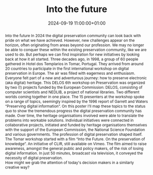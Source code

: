 ---
abstract: "Into the future\nIn 2024 the digital preservation community can look back
  with pride on what we have achieved. However, new challenges appear on the horizon,
  often originating from areas beyond our profession. We may no longer be able to
  conquer these within the existing preservation community, like we are used to do.
  But perhaps we can find inspiration for new initiatives by looking back at how it
  all started.\nThree decades ago, in 1998, a group of 60 people gathered in Hotel
  dos Templarios in Tomar, Portugal. They arrived from around 20 countries to participate
  in the first international workshop on digital preservation in Europe. The air was
  filled with eagerness and enthusiasm. Everyone felt part of a new and adventurous
  journey: how to preserve electronic (aka digital) heritage.\nThis DELOS 6th workshop
  on Preservation was organized by two (!) projects funded by the European Commission:
  DELOS, consisting of computer scientists and NEDLIB, a project of national libraries.
  Two different worlds coming together in one place.\nThe 15 presenters at the workshop
  spoke on a range of topics, seemingly inspired by the 1996 report of Garrett and
  Waters “Preserving digital information”. On this poster I’ll map these topics to
  the status quo to show the tremendous progress the digital preservation community
  has made. Over time, the heritage organisations involved were able to translate
  the problems into workable solutions. Individual initiatives were connected in collaborative
  projects, initiated and funded by heritage organisations themselves with the support
  of the European Commission, the National Science Foundation and various governments.
  The profession of digital preservation shaped itself.\nThe Tomar workshop started
  with a film “Into the Future. On the preservation of knowledge”. An initiative of
  CLIR, still available on Vimeo. The film aimed to raise awareness, amongst the general
  public and policy makers, of the risk of losing digital information. In just 50
  minutes, broadcast via television, it conveyed the necessity of digital preservation.
  \ \nHow might we grab the attention of today's decision makers in a similarly creative
  way?"
creators:
- Barbara Sierman
date: 2024-09-19 11:00:00+01:00
document_url: https://doi.org/10.5281/zenodo.13642755
grand_parent: iPRES
institutions: []
keywords:
- communications and advocacy for dp
- scaling up
landing_page_url: https://zenodo.org/records/13642755
language: eng
layout: publication
license: Creative Commons Attribution Share-Alike 4.0 (CC-BY-SA-4.0)
notes_url: ''
parent: iPRES 2024
publication_type: poster
size: null
slides_url: ''
source_name: iPRES
stream_url: ''
title: Into the future
year: 2024
---